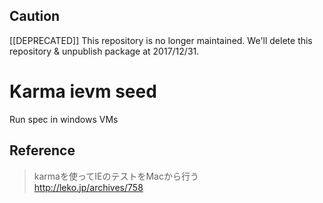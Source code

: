 ## Caution
[[DEPRECATED]] This repository is no longer maintained.
We'll delete this repository & unpublish package at 2017/12/31.

# Karma ievm seed

Run spec in windows VMs

## Reference

> karmaを使ってIEのテストをMacから行う  
> http://leko.jp/archives/758
